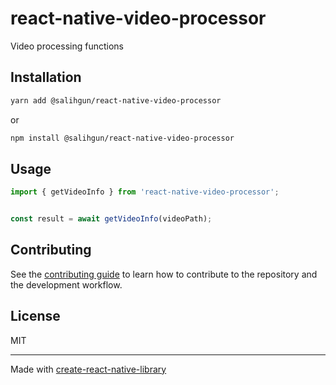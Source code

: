 # react-native-video-processor
Video processing functions
## Installation

```sh
yarn add @salihgun/react-native-video-processor
```

or
```sh
npm install @salihgun/react-native-video-processor
```

## Usage

```js
import { getVideoInfo } from 'react-native-video-processor';


const result = await getVideoInfo(videoPath);
```

## Contributing

See the [contributing guide](CONTRIBUTING.md) to learn how to contribute to the repository and the development workflow.

## License

MIT

---

Made with [create-react-native-library](https://github.com/callstack/react-native-builder-bob)
